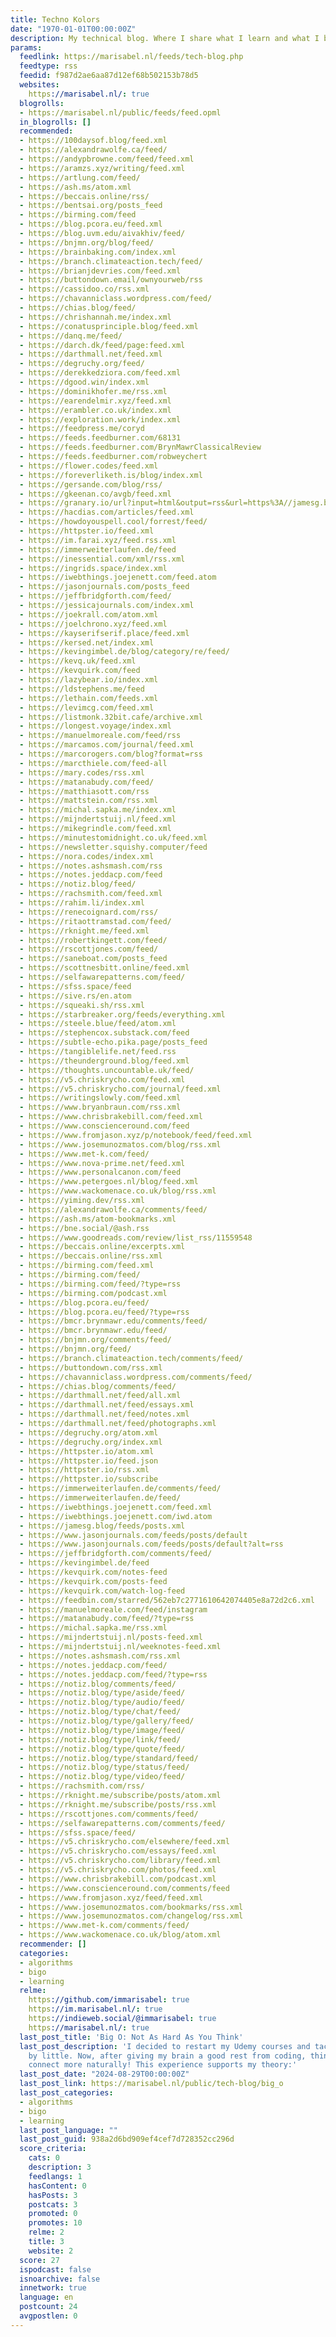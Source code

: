 ```yaml
---
title: Techno Kolors
date: "1970-01-01T00:00:00Z"
description: My technical blog. Where I share what I learn and what I build.
params:
  feedlink: https://marisabel.nl/feeds/tech-blog.php
  feedtype: rss
  feedid: f987d2ae6aa87d12ef68b502153b78d5
  websites:
    https://marisabel.nl/: true
  blogrolls:
  - https://marisabel.nl/public/feeds/feed.opml
  in_blogrolls: []
  recommended:
  - https://100daysof.blog/feed.xml
  - https://alexandrawolfe.ca/feed/
  - https://andypbrowne.com/feed/feed.xml
  - https://aramzs.xyz/writing/feed.xml
  - https://artlung.com/feed/
  - https://ash.ms/atom.xml
  - https://beccais.online/rss/
  - https://bentsai.org/posts_feed
  - https://birming.com/feed
  - https://blog.pcora.eu/feed.xml
  - https://blog.uvm.edu/aivakhiv/feed/
  - https://bnjmn.org/blog/feed/
  - https://brainbaking.com/index.xml
  - https://branch.climateaction.tech/feed/
  - https://brianjdevries.com/feed.xml
  - https://buttondown.email/ownyourweb/rss
  - https://cassidoo.co/rss.xml
  - https://chavanniclass.wordpress.com/feed/
  - https://chias.blog/feed/
  - https://chrishannah.me/index.xml
  - https://conatusprinciple.blog/feed.xml
  - https://danq.me/feed/
  - https://darch.dk/feed/page:feed.xml
  - https://darthmall.net/feed.xml
  - https://degruchy.org/feed/
  - https://derekkedziora.com/feed.xml
  - https://dgood.win/index.xml
  - https://dominikhofer.me/rss.xml
  - https://earendelmir.xyz/feed.xml
  - https://erambler.co.uk/index.xml
  - https://exploration.work/index.xml
  - https://feedpress.me/coryd
  - https://feeds.feedburner.com/68131
  - https://feeds.feedburner.com/BrynMawrClassicalReview
  - https://feeds.feedburner.com/robweychert
  - https://flower.codes/feed.xml
  - https://foreverliketh.is/blog/index.xml
  - https://gersande.com/blog/rss/
  - https://gkeenan.co/avgb/feed.xml
  - https://granary.io/url?input=html&output=rss&url=https%3A//jamesg.blog
  - https://hacdias.com/articles/feed.xml
  - https://howdoyouspell.cool/forrest/feed/
  - https://httpster.io/feed.xml
  - https://im.farai.xyz/feed.rss.xml
  - https://immerweiterlaufen.de/feed
  - https://inessential.com/xml/rss.xml
  - https://ingrids.space/index.xml
  - https://iwebthings.joejenett.com/feed.atom
  - https://jasonjournals.com/posts_feed
  - https://jeffbridgforth.com/feed/
  - https://jessicajournals.com/index.xml
  - https://joekrall.com/atom.xml
  - https://joelchrono.xyz/feed.xml
  - https://kayserifserif.place/feed.xml
  - https://kersed.net/index.xml
  - https://kevingimbel.de/blog/category/re/feed/
  - https://kevq.uk/feed.xml
  - https://kevquirk.com/feed
  - https://lazybear.io/index.xml
  - https://ldstephens.me/feed
  - https://lethain.com/feeds.xml
  - https://levimcg.com/feed.xml
  - https://listmonk.32bit.cafe/archive.xml
  - https://longest.voyage/index.xml
  - https://manuelmoreale.com/feed/rss
  - https://marcamos.com/journal/feed.xml
  - https://marcorogers.com/blog?format=rss
  - https://marcthiele.com/feed-all
  - https://mary.codes/rss.xml
  - https://matanabudy.com/feed/
  - https://matthiasott.com/rss
  - https://mattstein.com/rss.xml
  - https://michal.sapka.me/index.xml
  - https://mijndertstuij.nl/feed.xml
  - https://mikegrindle.com/feed.xml
  - https://minutestomidnight.co.uk/feed.xml
  - https://newsletter.squishy.computer/feed
  - https://nora.codes/index.xml
  - https://notes.ashsmash.com/rss
  - https://notes.jeddacp.com/feed
  - https://notiz.blog/feed/
  - https://rachsmith.com/feed.xml
  - https://rahim.li/index.xml
  - https://renecoignard.com/rss/
  - https://ritaottramstad.com/feed/
  - https://rknight.me/feed.xml
  - https://robertkingett.com/feed/
  - https://rscottjones.com/feed/
  - https://saneboat.com/posts_feed
  - https://scottnesbitt.online/feed.xml
  - https://selfawarepatterns.com/feed/
  - https://sfss.space/feed
  - https://sive.rs/en.atom
  - https://squeaki.sh/rss.xml
  - https://starbreaker.org/feeds/everything.xml
  - https://steele.blue/feed/atom.xml
  - https://stephencox.substack.com/feed
  - https://subtle-echo.pika.page/posts_feed
  - https://tangiblelife.net/feed.rss
  - https://theunderground.blog/feed.xml
  - https://thoughts.uncountable.uk/feed/
  - https://v5.chriskrycho.com/feed.xml
  - https://v5.chriskrycho.com/journal/feed.xml
  - https://writingslowly.com/feed.xml
  - https://www.bryanbraun.com/rss.xml
  - https://www.chrisbrakebill.com/feed.xml
  - https://www.conscienceround.com/feed
  - https://www.fromjason.xyz/p/notebook/feed/feed.xml
  - https://www.josemunozmatos.com/blog/rss.xml
  - https://www.met-k.com/feed/
  - https://www.nova-prime.net/feed.xml
  - https://www.personalcanon.com/feed
  - https://www.petergoes.nl/blog/feed.xml
  - https://www.wackomenace.co.uk/blog/rss.xml
  - https://yiming.dev/rss.xml
  - https://alexandrawolfe.ca/comments/feed/
  - https://ash.ms/atom-bookmarks.xml
  - https://bne.social/@ash.rss
  - https://www.goodreads.com/review/list_rss/11559548
  - https://beccais.online/excerpts.xml
  - https://beccais.online/rss.xml
  - https://birming.com/feed.xml
  - https://birming.com/feed/
  - https://birming.com/feed/?type=rss
  - https://birming.com/podcast.xml
  - https://blog.pcora.eu/feed/
  - https://blog.pcora.eu/feed/?type=rss
  - https://bmcr.brynmawr.edu/comments/feed/
  - https://bmcr.brynmawr.edu/feed/
  - https://bnjmn.org/comments/feed/
  - https://bnjmn.org/feed/
  - https://branch.climateaction.tech/comments/feed/
  - https://buttondown.com/rss.xml
  - https://chavanniclass.wordpress.com/comments/feed/
  - https://chias.blog/comments/feed/
  - https://darthmall.net/feed/all.xml
  - https://darthmall.net/feed/essays.xml
  - https://darthmall.net/feed/notes.xml
  - https://darthmall.net/feed/photographs.xml
  - https://degruchy.org/atom.xml
  - https://degruchy.org/index.xml
  - https://httpster.io/atom.xml
  - https://httpster.io/feed.json
  - https://httpster.io/rss.xml
  - https://httpster.io/subscribe
  - https://immerweiterlaufen.de/comments/feed/
  - https://immerweiterlaufen.de/feed/
  - https://iwebthings.joejenett.com/feed.xml
  - https://iwebthings.joejenett.com/iwd.atom
  - https://jamesg.blog/feeds/posts.xml
  - https://www.jasonjournals.com/feeds/posts/default
  - https://www.jasonjournals.com/feeds/posts/default?alt=rss
  - https://jeffbridgforth.com/comments/feed/
  - https://kevingimbel.de/feed
  - https://kevquirk.com/notes-feed
  - https://kevquirk.com/posts-feed
  - https://kevquirk.com/watch-log-feed
  - https://feedbin.com/starred/562eb7c2771610642074405e8a72d2c6.xml
  - https://manuelmoreale.com/feed/instagram
  - https://matanabudy.com/feed/?type=rss
  - https://michal.sapka.me/rss.xml
  - https://mijndertstuij.nl/posts-feed.xml
  - https://mijndertstuij.nl/weeknotes-feed.xml
  - https://notes.ashsmash.com/rss.xml
  - https://notes.jeddacp.com/feed/
  - https://notes.jeddacp.com/feed/?type=rss
  - https://notiz.blog/comments/feed/
  - https://notiz.blog/type/aside/feed/
  - https://notiz.blog/type/audio/feed/
  - https://notiz.blog/type/chat/feed/
  - https://notiz.blog/type/gallery/feed/
  - https://notiz.blog/type/image/feed/
  - https://notiz.blog/type/link/feed/
  - https://notiz.blog/type/quote/feed/
  - https://notiz.blog/type/standard/feed/
  - https://notiz.blog/type/status/feed/
  - https://notiz.blog/type/video/feed/
  - https://rachsmith.com/rss/
  - https://rknight.me/subscribe/posts/atom.xml
  - https://rknight.me/subscribe/posts/rss.xml
  - https://rscottjones.com/comments/feed/
  - https://selfawarepatterns.com/comments/feed/
  - https://sfss.space/feed/
  - https://v5.chriskrycho.com/elsewhere/feed.xml
  - https://v5.chriskrycho.com/essays/feed.xml
  - https://v5.chriskrycho.com/library/feed.xml
  - https://v5.chriskrycho.com/photos/feed.xml
  - https://www.chrisbrakebill.com/podcast.xml
  - https://www.conscienceround.com/comments/feed
  - https://www.fromjason.xyz/feed/feed.xml
  - https://www.josemunozmatos.com/bookmarks/rss.xml
  - https://www.josemunozmatos.com/changelog/rss.xml
  - https://www.met-k.com/comments/feed/
  - https://www.wackomenace.co.uk/blog/atom.xml
  recommender: []
  categories:
  - algorithms
  - bigo
  - learning
  relme:
    https://github.com/immarisabel: true
    https://im.marisabel.nl/: true
    https://indieweb.social/@immarisabel: true
    https://marisabel.nl/: true
  last_post_title: 'Big O: Not As Hard As You Think'
  last_post_description: 'I decided to restart my Udemy courses and tackle them little
    by little. Now, after giving my brain a good rest from coding, things seem to
    connect more naturally! This experience supports my theory:'
  last_post_date: "2024-08-29T00:00:00Z"
  last_post_link: https://marisabel.nl/public/tech-blog/big_o
  last_post_categories:
  - algorithms
  - bigo
  - learning
  last_post_language: ""
  last_post_guid: 938a2d6bd909ef4cef7d728352cc296d
  score_criteria:
    cats: 0
    description: 3
    feedlangs: 1
    hasContent: 0
    hasPosts: 3
    postcats: 3
    promoted: 0
    promotes: 10
    relme: 2
    title: 3
    website: 2
  score: 27
  ispodcast: false
  isnoarchive: false
  innetwork: true
  language: en
  postcount: 24
  avgpostlen: 0
---
```

